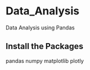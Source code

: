 # Data_Analysis

Data Analysis using Pandas

## Install the Packages
pandas
numpy
matplotlib
plotly
